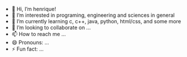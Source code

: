 - 👋 Hi, I’m henrique!
- 👀 I’m interested in programing, engineering and sciences in general
- 🌱 I’m currently learning c, c++, java, python, html/css, and some more
- 💞️ I’m looking to collaborate on ...
- 📫 How to reach me ...
- 😄 Pronouns: ...
- ⚡ Fun fact: ...

<!---
henrimartins250/henrimartins250 is a ✨ special ✨ repository because its `README.md` (this file) appears on your GitHub profile.
You can click the Preview link to take a look at your changes.
--->
